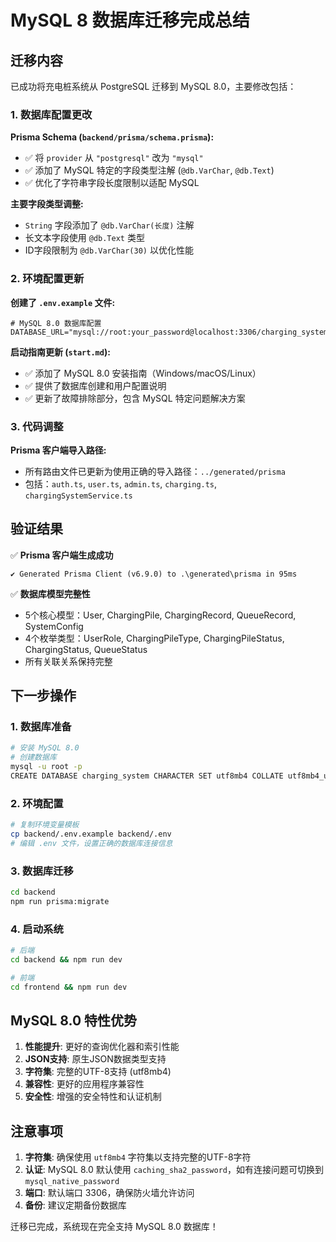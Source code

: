 # MySQL 8 数据库迁移完成总结

## 迁移内容

已成功将充电桩系统从 PostgreSQL 迁移到 MySQL 8.0，主要修改包括：

### 1. 数据库配置更改

**Prisma Schema (`backend/prisma/schema.prisma`):**
- ✅ 将 `provider` 从 `"postgresql"` 改为 `"mysql"`
- ✅ 添加了 MySQL 特定的字段类型注解 (`@db.VarChar`, `@db.Text`)
- ✅ 优化了字符串字段长度限制以适配 MySQL

**主要字段类型调整:**
- `String` 字段添加了 `@db.VarChar(长度)` 注解
- 长文本字段使用 `@db.Text` 类型
- ID字段限制为 `@db.VarChar(30)` 以优化性能

### 2. 环境配置更新

**创建了 `.env.example` 文件:**
```env
# MySQL 8.0 数据库配置
DATABASE_URL="mysql://root:your_password@localhost:3306/charging_system"
```

**启动指南更新 (`start.md`):**
- ✅ 添加了 MySQL 8.0 安装指南（Windows/macOS/Linux）
- ✅ 提供了数据库创建和用户配置说明
- ✅ 更新了故障排除部分，包含 MySQL 特定问题解决方案

### 3. 代码调整

**Prisma 客户端导入路径:**
- 所有路由文件已更新为使用正确的导入路径：`../generated/prisma`
- 包括：`auth.ts`, `user.ts`, `admin.ts`, `charging.ts`, `chargingSystemService.ts`

## 验证结果

✅ **Prisma 客户端生成成功**
```
✔ Generated Prisma Client (v6.9.0) to .\generated\prisma in 95ms
```

✅ **数据库模型完整性**
- 5个核心模型：User, ChargingPile, ChargingRecord, QueueRecord, SystemConfig
- 4个枚举类型：UserRole, ChargingPileType, ChargingPileStatus, ChargingStatus, QueueStatus
- 所有关联关系保持完整

## 下一步操作

### 1. 数据库准备
```bash
# 安装 MySQL 8.0
# 创建数据库
mysql -u root -p
CREATE DATABASE charging_system CHARACTER SET utf8mb4 COLLATE utf8mb4_unicode_ci;
```

### 2. 环境配置
```bash
# 复制环境变量模板
cp backend/.env.example backend/.env
# 编辑 .env 文件，设置正确的数据库连接信息
```

### 3. 数据库迁移
```bash
cd backend
npm run prisma:migrate
```

### 4. 启动系统
```bash
# 后端
cd backend && npm run dev

# 前端
cd frontend && npm run dev
```

## MySQL 8.0 特性优势

1. **性能提升**: 更好的查询优化器和索引性能
2. **JSON支持**: 原生JSON数据类型支持
3. **字符集**: 完整的UTF-8支持 (utf8mb4)
4. **兼容性**: 更好的应用程序兼容性
5. **安全性**: 增强的安全特性和认证机制

## 注意事项

1. **字符集**: 确保使用 `utf8mb4` 字符集以支持完整的UTF-8字符
2. **认证**: MySQL 8.0 默认使用 `caching_sha2_password`，如有连接问题可切换到 `mysql_native_password`
3. **端口**: 默认端口 3306，确保防火墙允许访问
4. **备份**: 建议定期备份数据库

迁移已完成，系统现在完全支持 MySQL 8.0 数据库！ 